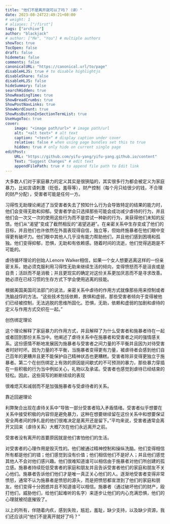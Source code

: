 ```yaml
---
title: "他们不是离开就可以了吗？（译）"
date: 2023-08-24T22:49:21+08:00
# weight: 1
# aliases: ["/first"]
tags: ["archive"]
author: "blackjack"
# author: ["Me", "You"] # multiple authors
showToc: true
TocOpen: false
draft: false
hidemeta: false
comments: false
canonicalURL: "https://canonical.url/to/page"
disableHLJS: true # to disable highlightjs
disableShare: false
disableHLJS: false
hideSummary: false
searchHidden: true
ShowReadingTime: true
ShowBreadCrumbs: true
ShowPostNavLinks: true
ShowWordCount: true
ShowRssButtonInSectionTermList: true
UseHugoToc: true
cover:
    image: "<image path/url>" # image path/url
    alt: "<alt text>" # alt text
    caption: "<text>" # display caption under cover
    relative: false # when using page bundles set this to true
    hidden: true # only hide on current single page
editPost:
    URL: "https://github.com/yifu-yang/yifu-yang.github.io/content"
    Text: "Suggest Changes" # edit text
    appendFilePath: true # to append file path to Edit link
---
```

大多数人们对于家庭暴力的定义其实是很狭隘的，其实很多行为都会被定义为家庭暴力，比如言语刺激（贬低，羞辱等），财产控制（每个月只给很少的钱，不合理的财产分配），受害者可能是任何一方。

习得性无助理论阐述了当受害者失去了预知什么行为会导致特定的结果的能力时，他们会变得无助和抑郁。受害者学会只选择那些可能会成功减少虐待的行为，并且他们会一次又一次的使用这些行为而不是尝试一种新的行为，来获得他们未知的反馈。他们从“渴望”变成了截然相反的“渴望逃避”。在亲密关系中生存变成了他们的目标，并且他们也许依然在外面表现得自信，独立等，但始终施暴者在他们眼中变得更有破坏力。他们眼中其他人几乎没有能力帮助他们，并且他们感到困境和孤独。他们变得抑郁，恐惧，无助和有依赖感。随着时间的流逝，他们觉得逃跑是不可能的。



虐待循环理论的创始人Lenore Walker相信，如果一个女人想要逃离这样的一份亲密关系，她必须克服利用习得性无助来继续生活的倾向，变得愤怒而不是沮丧或是自责；活跃而不是消极；并且更现实的确定对这份关系更加厌恶而不是寻求改善。她必须在已经习惯的生存方式下学会使用逃离的技能。



根据美国美国司法部门的说法，亲密关系中虐待的作用方式就像那些用来控制或者洗脑战俘的方法。“这些技术包括依赖，畏惧和虚弱，那些受害者倾向于变得被他们已经被控制，无法逃脱的思维所固化。恐惧，无助，依赖和虚弱的加剧和虐待的定义与作用方式交织在一起。”



创伤绑定理论

这个理论解释了家庭暴力的作用方式，并且解释了为什么受害者和施暴者待在一起或者回到那份关系当中。他阐述了虐待关系中在施暴者和受害者之间的强情感关系。这份感情不断地发展因为施暴者与受害者之间力量的不平衡并且因为对待受害者时好时坏。因为力量的不平衡，当施暴者变得更有力量，被虐待者会感到他们自己百年的更糟并且更不能保护自己精神状态也更糟糕。受害者除非变得更独立于施暴者。第二个在创伤绑定上有效的原因是间歇式的不可预测的暴力，那些暴力穿插在一些积极的行为当中例如关心，礼物以及承诺。受害者也感觉到虐待已经结束的轻松。因此，这些简写的断断续续的表现

很难熄灭和减弱而不是加强施暴者与受虐待者的关系。



靠近回避理论

利弊聚合出现在虐待关系中“导致一部分受害者陷入矛盾情绪。受害者似乎想要在关系中接受积极的内容但是避免暴力，这种在想要继续留在这份关系中和想要保证安全两者间的挣扎是的他们很难决定是离开还是留下。”平均来说，受害者通常会离开又回来（虐待关系）大概7次在他们永远离开之前。



受害者没有离开的首要原因就是他们害怕他们的生活。



对受害者的心理作用是毁灭性的。他们被通过精神控制和操纵洗脑。他们变得相信所有都是他们的错；他们感觉到没有价值；他们相信他们不是好人；并且他们感觉其他人不会对他们感兴趣。他们很难知道谁可以相信由于施暴者对他们所创建的孤立感。施暴者持续贬低受害者的家庭和朋友并且告诉受害者他们的家庭和朋友不关心他们。施暴者告诉他们他们才是唯一真正关心他们的人。逐渐地受害者变得非常愤怒，通常不认为施暴者是愤怒的源头，而是把愤怒都宣泄到了他们的家庭和朋友。他们变得十分困惑并且不知道谁可以相信。施暴者（通过破坏他们的财产，殴打他们，威胁他们，给他们起难听的名字）来逐步让他们的内心充满恐惧，他们的心理就被彻底摧毁了。



以上的所有，伴随着内疚，感到失败，尴尬，羞耻，缺少支持，以及缺少资源，我们还应该问“他们不是离开就好了吗？”